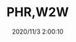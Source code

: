 ﻿---
layout: post 
title: PHR,W2W
tags: PH
categories: housing-terminal
overview: 
part_number: 3-PH-2W
thumb_img: static/202011/478-thumb-20201103100057.jpg
small_img: static/202011/478-20201103100057.jpg
date: 2020/11/3 2:00:10
---



